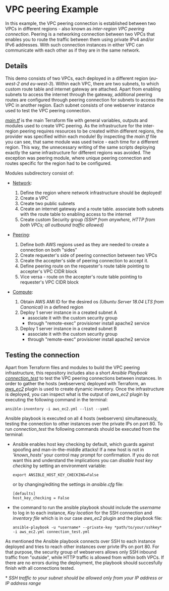 # VPC peering Example
In this example, the VPC peering connection is established between two VPCs in different regions - also known as *inter-region VPC peering connection*. Peering is a networking connection between two VPCs that enables you to route the traffic between them using private IPv4 and/or IPv6 addresses. With such connection instances in either VPC can communicate with each other as if they are in the same network. 

## Details
This demo consists of two VPCs, each deployed in a different region (*eu-west-2 and eu-west-3*). Within each VPC, there are two subnets, to which custom route table and internet gateway are attached. Apart from enabling subnets to access the internet through the gateway, additional peering routes are configured through peering connection for subnets to access the VPC in another region. Each subnet consists of one webserver instance used to test the VPC peering connection.

[*main.tf*](https://github.com/MihaMarkocic/cloudservices/blob/master/AWS/vpc_peering/main.tf) is the main Terraform file with general variables, outputs and modules used to create VPC peering. As the infrastructure for the inter-region peering requires resources to be created within different regions, the provider was specified within each module! By inspecting the *main.tf* file you can see, that same module was used twice - each time for a different region. This way, the unnecessary writing of the same scripts deploying exactly the same infrastructure for different regions was avoided. The exception was peering module, where unique peering connection and routes specific for the region had to be configured. 

Modules subdirectory consist of:

- [Network](https://github.com/MihaMarkocic/cloudservices/tree/master/AWS/vpc_peering/modules/network):
    1. Define the region where network infrastructure should be deployed! 
    2. Create a VPC 
    3. Create two public subnets
    4. Create an internet gateway and a route table. associate both subnets with the route table to enabling access to the internet
    5. Create custom Security group *(SSH\* from anywhere, HTTP from both VPCs; all outbound traffic allowed)* 

- [Peering](https://github.com/MihaMarkocic/cloudservices/tree/master/AWS/vpc_peering/modules/peering):
    1. Define both AWS regions used as they are needed to create a connection on both "sides"
    2. Create requester's side of peering connection between two VPCs
    3. Create the accepter's side of peering connection to accept it.
    4. Define peering route on the requester's route table pointing to accepter's VPC CIDR block
    5. Vice versa - route on the accepter's route table pointing to requester's VPC CIDR block

- [Compute](https://github.com/MihaMarkocic/cloudservices/tree/master/AWS/vpc_peering/modules/compute):
    1. Obtain AWS AMI ID for the desired os *(Ubuntu Server 18.04 LTS from Canonical)* in a defined region
    2. Deploy 1 server instance in a created subnet A
        - associate it with the custom security group
        - through "remote-exec" provisioner install apache2 service
    3. Deploy 1 server instance in a created subnet B
        - associate it with the custom security group
        - through "remote-exec" provisioner install apache2 service    


## Testing the connection
Apart from Terraform files and modules to build the VPC peering infrastructure, this repository includes also a short *Ansible Playbook* [*connection_test*](https://github.com/MihaMarkocic/cloudservices/blob/master/AWS/vpc_peering/connection_test.yml) to test the VPC peering connections between instances. In order to gather the hosts (webservers) deployed with Terraform, an [*aws_ec2*](https://github.com/MihaMarkocic/cloudservices/blob/master/AWS/vpc_peering/aws_ec2.yml) plugin is used to create dynamic inventory. Once the infrastructure is deployed, you can inspect what is the output of *aws_ec2* plugin by executing the following command in the terminal:
```
ansible-inventory -i aws_ec2.yml --list --yaml
```

Ansible playbook is executed on all 4 hosts (webservers) simultaneously, testing the connection to other instances over the private IPs on port 80. To run *connection_test* the following commands should be executed from the terminal:

- Ansible enables host key checking by default, which guards against spoofing and man-in-the-middle attacks! If a new host is not in *'known_hosts'* your control may prompt for confirmation. If you do not want this and understand the implications you can *disable host key checking* by setting an environment variable:
    ```
    export ANSIBLE_HOST_KEY_CHECKING=False
    ```

    or by changing/editing the settings in *ansible.cfg* file:
    ```
    [defaults]
    host_key_checking = False
    ```
- the command to run the ansible playbook should include the *username* to log in to each instance, *Key location* for the SSH connection and *inventory file* which is in our case *aws_ec2* plugin and the playbook file:
    ```
    ansible-playbook -u *username* --private-key *path/to/your/sshkey* -i aws_ec2.yml connection_test.yml
    ```

As mentioned the Ansible playbook connects over SSH to each instance deployed and tries to reach other instances over privte IPs on port 80. For that purpose, the security group of webservers allows only SSH inbound traffic from "outside", while HTTP traffic is allowed from within both VPCs. If there are no errors during the deployment, the playbook should succesfully finish with all connections tested.


\*  *SSH traffic to your subnet should be allowed only from your IP address or IP address range*


